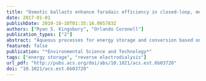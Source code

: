 ```yaml
---
title: "Osmotic ballasts enhance faradaic efficiency in closed-loop, membrane-based energy systems"
date: 2017-01-01
publishDate: 2019-10-10T01:35:16.065783Z
authors: ["Ryan S. Kingsbury", "Orlando Coronell"]
publication_types: ["2"]
abstract: "Aqueous processes for energy storage and conversion based on reverse electrodialysis (RED) require a significant concentration difference across ion exchange membranes, creating both an electrochemical potential and an osmotic pressure difference. In closed-loop RED, which we recently demonstrated as a new means of energy storage, the transport of water by osmosis has a very significant negative impact on the faradaic efficiency of the system. In this work, we use neutral, non-permeating solutes as “osmotic ballasts” in a closed-loop concentration battery based on RED. We present experimental results comparing two proof-of-concept ballast molecules, and show that the ballasts reduce, eliminate, or reverse the net transport of water through the membranes when cycling the battery. By mitigating osmosis, faradaic and round-trip energy efficiency are more than doubled, from 18% to 50%, and 7% to 15%, respectively in this non-optimized system. However, the presence of the ballasts has a slightly negative impact on the open circuit voltage. Our results suggest that balancing osmotic pressure using non-charged solutes is a promising approach for significantly reducing faradaic energy losses in closed-loop RED systems."
featured: false
publication: "*Environmental Science and Technology*"
tags: ["energy storage", "reverse electrodialysis"]
url_pdf: "http://pubs.acs.org/doi/abs/10.1021/acs.est.6b03720"
doi: "10.1021/acs.est.6b03720"
---
```


